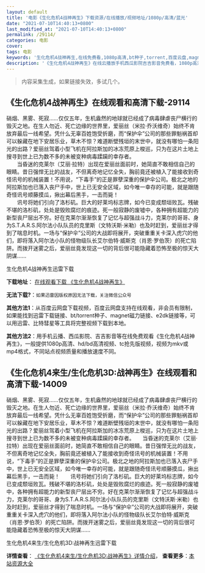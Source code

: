 ```yaml
---
layout: default
title: '电影《生化危机4战神再生》下载资源/在线播放/视频地址/1080p/高清/蓝光'
date: "2021-07-10T14:40:13+0800"
last_modified_at: "2021-07-10T14:40:13+0800"
permalink: /29114/
categories: 电影
cover:
tags: 电影
keywords: '生化危机4战神再生,在线免费看,1080p高清,bt种子,torrent,百度云盘,magnet,磁力链,迅雷下载资源'
description: '《生化危机4战神再生》在线云播放手机西瓜影院吉吉影音免费看，1080p高清bd/hd未删减完整版和tc抢先枪版，mkv/mp4格式，附带bt/torrent种子、magnet/磁力链、百度云盘、网盘资源迅雷下载链接'
---
```


>内容采集生成，如果链接失效，多试几个。


## 《生化危机4战神再生》在线观看和高清下载-29114

硝烟、黑雾、死寂&hellip;…仅仅五年，生机盎然的地球就已经成了病毒肆虐丧尸横行的毁灭之地。在生人勿近、死亡边缘的世界里，爱丽丝（米拉·乔沃维奇）始终不肯放弃最后一线希望。凭什么无辜百姓饱受折磨，而&ldquo;保护伞&rdquo;公司的那些罪魁祸首却可以躲藏在地下安居乐业，草木不惊？难道断壁残垣的末世中，就没有哪怕一条阳光的出路？爱丽丝驾着小型飞机在阿拉斯加的冰冻荒原上梭巡，只为在这片土地上搜寻到世上已为数不多的未被变种病毒蹂躏的幸存者。<br />　　当昏迷的克莱尔（艾丽·拉特）出现在爱丽丝面前时，她简直不敢相信自己的眼睛。昔日强悍无比的战友，不但离奇地记忆全失，胸前竟还被植入了能接收到奇怪讯号的机械装置！不用说，&ldquo;下毒手&rdquo;的正是罪孽深重的保护伞公司。极北之地的阿拉斯加也已落入丧尸手中，世上已无安全区域，如今唯一幸存的可能，就是跟随奇怪讯号顺藤摸瓜，揪出幕后黑手，一击而毙！<br />　　讯号将她们引向了洛杉矶。巨大的好莱坞标志牌，如今已变成颓垣败瓦。残破不堪的洛杉矶，处处是毁败腐烂的痕迹。死一般寂静的废墟中，各种拥有超能力的新型丧尸层出不穷。好在克莱尔渐渐恢复了记忆与超强战斗力，克莱尔的哥哥、身为S.T.A.R.S.阿尔法小队队员的克里斯（文特沃斯·米勒）也及时赶到，爱丽丝才得到了喘息时机。一场与“保护伞&rdquo;公司的大战即将展开，突破重重关卡深入虎穴的他们，即将落入阿尔法小队的怪物级队长艾尔伯特&middot;威斯克（肖恩·罗伯茨）的死亡陷阱。而拨开迷雾之后，爱丽丝竟发现这一切的背后很可能隐藏着恐怖至极的惊天大阴谋&hellip;…


生化危机4战神再生迅雷下载

**下载地址**： [在线观看下载 《生化危机4战神再生》](https://www.993dy.com//vod-detail-id-19457.html) 


**无法下载?**：`如果迅雷因版权原因无法下载，关注微信公众号 `

**其他方法1**：从百度云网盘下载视频，百度云网盘支持在线观看，非会员有限制，如果能找到迅雷下载链接、bt/torrent种子、magnet磁力链接、e2dk链接等，可以用迅雷、比特彗星等工具将完整视频下载到本地。

**其他方法2**：用手机云播、西瓜影院、吉吉影音等在线免费观看《生化危机4战神再生》，一般提供1080p高清、hd/bd高清视频、tc抢先版视频，视频为mkv或mp4格式，不同站点视频质量和播放速度不同。


## 《生化危机4来生/生化危机3D:战神再生》在线观看和高清下载-14009

硝烟、黑雾、死寂……仅仅五年，生机盎然的地球就已经成了病毒肆虐丧尸横行的毁灭之地。在生人勿近、死亡边缘的世界里，爱丽丝（米拉·乔沃维奇）始终不肯放弃最后一线希望。凭什么无辜百姓饱受折磨，而“保护伞”公司的那些罪魁祸首却可以躲藏在地下安居乐业，草木不惊？难道断壁残垣的末世中，就没有哪怕一条阳光的出路？爱丽丝驾着小型飞机在阿拉斯加的冰冻荒原上梭巡，只为在这片土地上搜寻到世上已为数不多的未被变种病毒蹂躏的幸存者。　　当昏迷的克莱尔（艾丽·拉特）出现在爱丽丝面前时，她简直不敢相信自己的眼睛。昔日强悍无比的战友，不但离奇地记忆全失，胸前竟还被植入了能接收到奇怪讯号的机械装置！不用说，“下毒手”的正是罪孽深重的保护伞公司。极北之地的阿拉斯加也已落入丧尸手中，世上已无安全区域，如今唯一幸存的可能，就是跟随奇怪讯号顺藤摸瓜，揪出幕后黑手，一击而毙！　　讯号将她们引向了洛杉矶。巨大的好莱坞标志牌，如今已变成颓垣败瓦。残破不堪的洛杉矶，处处是毁败腐烂的痕迹。死一般寂静的废墟中，各种拥有超能力的新型丧尸层出不穷。好在克莱尔渐渐恢复了记忆与超强战斗力，克莱尔的哥哥、身为S.T.A.R.S.阿尔法小队队员的克里斯（文特沃斯·米勒）也及时赶到，爱丽丝才得到了喘息时机。一场与“保护伞”公司的大战即将展开，突破重重关卡深入虎穴的他们，即将落入阿尔法小队的怪物级队长艾尔伯特·威斯克（肖恩·罗伯茨）的死亡陷阱。而拨开迷雾之后，爱丽丝竟发现这一切的背后很可能隐藏着恐怖至极的惊天大阴谋……


生化危机4来生/生化危机3D:战神再生迅雷下载

**详情查看**： [《生化危机4来生/生化危机3D:战神再生》详情介绍](/movie/14009/)， **查看更多**：[本站资源大全](/movie/t/all/)

